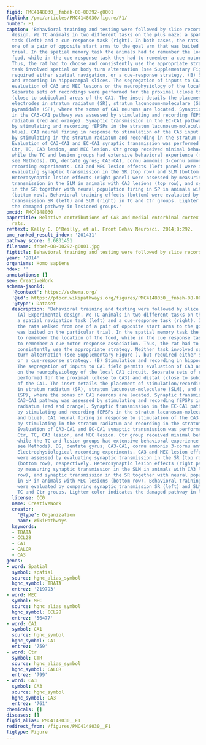 ```yaml
---
figid: PMC4148030__fnbeh-08-00292-g0001
figlink: /pmc/articles/PMC4148030/figure/F1/
number: F1
caption: 'Behavioral training and testing were followed by slice recording. (A) Experimental
  design. We TC animals in two different tasks on the plus maze: a spatial navigation
  task (left) and a cue-response task (right). In both cases, the rats walked from
  one of a pair of opposite start arms to the goal arm that was baited on the particular
  trial. In the spatial memory task the animals had to remember the location of the
  food, while in the cue response task they had to remember a cue-motor response association.
  Thus, the rat had to choose and consistently use the appropriate strategy. Neither
  task involved spatial or body turn alternation (see Supplementary Figure ), but
  required either spatial navigation, or a cue-response strategy. (B) Stimulation
  and recording in hippocampal slices. The segregation of inputs to CA1 field permits
  evaluation of CA3 and MEC lesions on the neurophysiology of the local CA1 circuit.
  Separate sets of recordings were performed for the proximal (close to CA3) and distal
  (close to subiculum) areas of the CA1. The inset details the placement of stimulation/recording
  electrodes in stratum radiatum (SR), stratum lacunosum-moleculare (SLM), and stratum
  pyramidale (SP), where the somas of CA1 neurons are located. Synaptic transmission
  in the CA3-CA1 pathway was assessed by stimulating and recording fEPSPs in the stratum
  radiatum (red and orange). Synaptic transmission in the EC-CA1 pathway was assessed
  by stimulating and recording fEPSPs in the stratum lacunosum-moleculare (navy and
  blue). CA1 neural firing in response to stimulation of the CA3 input was assessed
  by stimulating in the stratum radiatum and recording in the stratum pyramidale.
  Evaluation of CA3-CA1 and EC-CA1 synaptic transmission was performed in four groups:
  Ctr, TC, CA3 lesion, and MEC lesion. Ctr group received minimal behavioral training,
  while the TC and lesion groups had extensive behavioral experience (for details,
  see Methods). DG, dentate gyrus; CA3-CA1, cornu ammonis 3-cornu ammonis 1. (C) Electrophysiological
  recording experiments. CA3 and MEC lesion effects (left panel) were assessed by
  evaluating synaptic transmission in the SR (top row) and SLM (bottom row), respectively.
  Heterosynaptic lesion effects (right panel) were assessed by measuring synaptic
  transmission in the SLM in animals with CA3 lesions (top row), and synaptic transmission
  in the SR together with neural population firing in SP in animals with MEC lesions
  (bottom row). Behavioral training effects (bottom) were evaluated by comparing synaptic
  transmission SR (left) and SLM (right) in TC and Ctr groups. Lighter color indicates
  the damaged pathway in lesioned groups.'
pmcid: PMC4148030
papertitle: Relative contributions of CA3 and medial entorhinal cortex to memory in
  rats.
reftext: Kally C. O'Reilly, et al. Front Behav Neurosci. 2014;8:292.
pmc_ranked_result_index: '201431'
pathway_score: 0.6831451
filename: fnbeh-08-00292-g0001.jpg
figtitle: Behavioral training and testing were followed by slice recording
year: '2014'
organisms: Homo sapiens
ndex: ''
annotations: []
seo: CreativeWork
schema-jsonld:
  '@context': https://schema.org/
  '@id': https://pfocr.wikipathways.org/figures/PMC4148030__fnbeh-08-00292-g0001.html
  '@type': Dataset
  description: 'Behavioral training and testing were followed by slice recording.
    (A) Experimental design. We TC animals in two different tasks on the plus maze:
    a spatial navigation task (left) and a cue-response task (right). In both cases,
    the rats walked from one of a pair of opposite start arms to the goal arm that
    was baited on the particular trial. In the spatial memory task the animals had
    to remember the location of the food, while in the cue response task they had
    to remember a cue-motor response association. Thus, the rat had to choose and
    consistently use the appropriate strategy. Neither task involved spatial or body
    turn alternation (see Supplementary Figure ), but required either spatial navigation,
    or a cue-response strategy. (B) Stimulation and recording in hippocampal slices.
    The segregation of inputs to CA1 field permits evaluation of CA3 and MEC lesions
    on the neurophysiology of the local CA1 circuit. Separate sets of recordings were
    performed for the proximal (close to CA3) and distal (close to subiculum) areas
    of the CA1. The inset details the placement of stimulation/recording electrodes
    in stratum radiatum (SR), stratum lacunosum-moleculare (SLM), and stratum pyramidale
    (SP), where the somas of CA1 neurons are located. Synaptic transmission in the
    CA3-CA1 pathway was assessed by stimulating and recording fEPSPs in the stratum
    radiatum (red and orange). Synaptic transmission in the EC-CA1 pathway was assessed
    by stimulating and recording fEPSPs in the stratum lacunosum-moleculare (navy
    and blue). CA1 neural firing in response to stimulation of the CA3 input was assessed
    by stimulating in the stratum radiatum and recording in the stratum pyramidale.
    Evaluation of CA3-CA1 and EC-CA1 synaptic transmission was performed in four groups:
    Ctr, TC, CA3 lesion, and MEC lesion. Ctr group received minimal behavioral training,
    while the TC and lesion groups had extensive behavioral experience (for details,
    see Methods). DG, dentate gyrus; CA3-CA1, cornu ammonis 3-cornu ammonis 1. (C)
    Electrophysiological recording experiments. CA3 and MEC lesion effects (left panel)
    were assessed by evaluating synaptic transmission in the SR (top row) and SLM
    (bottom row), respectively. Heterosynaptic lesion effects (right panel) were assessed
    by measuring synaptic transmission in the SLM in animals with CA3 lesions (top
    row), and synaptic transmission in the SR together with neural population firing
    in SP in animals with MEC lesions (bottom row). Behavioral training effects (bottom)
    were evaluated by comparing synaptic transmission SR (left) and SLM (right) in
    TC and Ctr groups. Lighter color indicates the damaged pathway in lesioned groups.'
  license: CC0
  name: CreativeWork
  creator:
    '@type': Organization
    name: WikiPathways
  keywords:
  - TBATA
  - CCL28
  - CA1
  - CALCR
  - CA3
genes:
- word: Spatial
  symbol: spatial
  source: hgnc_alias_symbol
  hgnc_symbol: TBATA
  entrez: '219793'
- word: MEC
  symbol: MEC
  source: hgnc_alias_symbol
  hgnc_symbol: CCL28
  entrez: '56477'
- word: CA1
  symbol: CA1
  source: hgnc_symbol
  hgnc_symbol: CA1
  entrez: '759'
- word: Ctr
  symbol: CTR
  source: hgnc_alias_symbol
  hgnc_symbol: CALCR
  entrez: '799'
- word: CA3
  symbol: CA3
  source: hgnc_symbol
  hgnc_symbol: CA3
  entrez: '761'
chemicals: []
diseases: []
figid_alias: PMC4148030__F1
redirect_from: /figures/PMC4148030__F1
figtype: Figure
---
```

